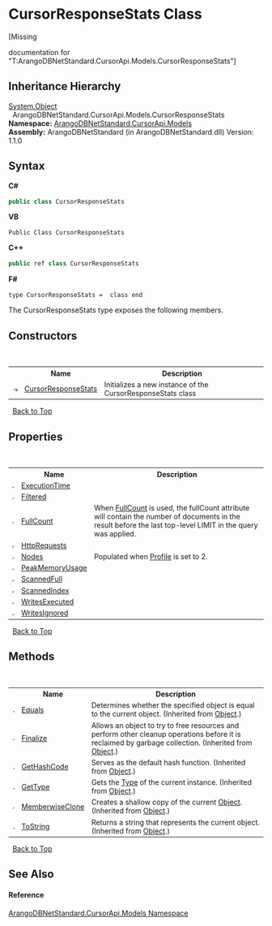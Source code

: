 # CursorResponseStats Class
 

\[Missing <summary> documentation for "T:ArangoDBNetStandard.CursorApi.Models.CursorResponseStats"\]


## Inheritance Hierarchy
<a href="https://docs.microsoft.com/dotnet/api/system.object" target="_blank" rel="noopener noreferrer">System.Object</a><br />&nbsp;&nbsp;ArangoDBNetStandard.CursorApi.Models.CursorResponseStats<br />
**Namespace:**&nbsp;<a href="35799343-7a53-6c3b-95d1-21ff990d1b8b">ArangoDBNetStandard.CursorApi.Models</a><br />**Assembly:**&nbsp;ArangoDBNetStandard (in ArangoDBNetStandard.dll) Version: 1.1.0

## Syntax

**C#**<br />
``` C#
public class CursorResponseStats
```

**VB**<br />
``` VB
Public Class CursorResponseStats
```

**C++**<br />
``` C++
public ref class CursorResponseStats
```

**F#**<br />
``` F#
type CursorResponseStats =  class end
```

The CursorResponseStats type exposes the following members.


## Constructors
&nbsp;<table><tr><th></th><th>Name</th><th>Description</th></tr><tr><td>![Public method](media/pubmethod.gif "Public method")</td><td><a href="16fcbd8e-7c65-f06d-55cc-b8e37a957596">CursorResponseStats</a></td><td>
Initializes a new instance of the CursorResponseStats class</td></tr></table>&nbsp;
<a href="#cursorresponsestats-class">Back to Top</a>

## Properties
&nbsp;<table><tr><th></th><th>Name</th><th>Description</th></tr><tr><td>![Public property](media/pubproperty.gif "Public property")</td><td><a href="2d9f54c2-9335-528b-5204-5e14b2d74116">ExecutionTime</a></td><td /></tr><tr><td>![Public property](media/pubproperty.gif "Public property")</td><td><a href="ece09154-2d3a-5758-52d2-bb614ab6fe1f">Filtered</a></td><td /></tr><tr><td>![Public property](media/pubproperty.gif "Public property")</td><td><a href="5cbd0b8c-9362-ded2-2a15-d244178bca53">FullCount</a></td><td>
When <a href="d680d789-d99c-0878-6a41-4ad7b04a7377">FullCount</a> is used, the fullCount attribute will contain the number of documents in the result before the last top-level LIMIT in the query was applied.</td></tr><tr><td>![Public property](media/pubproperty.gif "Public property")</td><td><a href="64a863c1-924e-210b-5d88-ec8f3c8b3cc2">HttpRequests</a></td><td /></tr><tr><td>![Public property](media/pubproperty.gif "Public property")</td><td><a href="4116d6fb-548e-ea87-37a3-49c485b785bb">Nodes</a></td><td>
Populated when <a href="46bb3b4d-befc-d5d3-b400-3fba10e8c85b">Profile</a> is set to 2.</td></tr><tr><td>![Public property](media/pubproperty.gif "Public property")</td><td><a href="9761ff59-3ef9-b874-b6e2-7223c23edbbb">PeakMemoryUsage</a></td><td /></tr><tr><td>![Public property](media/pubproperty.gif "Public property")</td><td><a href="182d7ef8-c609-8911-eb57-fddf953acdd2">ScannedFull</a></td><td /></tr><tr><td>![Public property](media/pubproperty.gif "Public property")</td><td><a href="b28e01bb-f816-d6d0-f7c8-740f116bf5ae">ScannedIndex</a></td><td /></tr><tr><td>![Public property](media/pubproperty.gif "Public property")</td><td><a href="b4553b16-a98a-9811-03eb-227cdd546dc2">WritesExecuted</a></td><td /></tr><tr><td>![Public property](media/pubproperty.gif "Public property")</td><td><a href="72dbfc18-8551-430b-d5ac-75380c26d978">WritesIgnored</a></td><td /></tr></table>&nbsp;
<a href="#cursorresponsestats-class">Back to Top</a>

## Methods
&nbsp;<table><tr><th></th><th>Name</th><th>Description</th></tr><tr><td>![Public method](media/pubmethod.gif "Public method")</td><td><a href="https://docs.microsoft.com/dotnet/api/system.object.equals#system-object-equals(system-object)" target="_blank" rel="noopener noreferrer">Equals</a></td><td>
Determines whether the specified object is equal to the current object.
 (Inherited from <a href="https://docs.microsoft.com/dotnet/api/system.object" target="_blank" rel="noopener noreferrer">Object</a>.)</td></tr><tr><td>![Protected method](media/protmethod.gif "Protected method")</td><td><a href="https://docs.microsoft.com/dotnet/api/system.object.finalize#system-object-finalize" target="_blank" rel="noopener noreferrer">Finalize</a></td><td>
Allows an object to try to free resources and perform other cleanup operations before it is reclaimed by garbage collection.
 (Inherited from <a href="https://docs.microsoft.com/dotnet/api/system.object" target="_blank" rel="noopener noreferrer">Object</a>.)</td></tr><tr><td>![Public method](media/pubmethod.gif "Public method")</td><td><a href="https://docs.microsoft.com/dotnet/api/system.object.gethashcode#system-object-gethashcode" target="_blank" rel="noopener noreferrer">GetHashCode</a></td><td>
Serves as the default hash function.
 (Inherited from <a href="https://docs.microsoft.com/dotnet/api/system.object" target="_blank" rel="noopener noreferrer">Object</a>.)</td></tr><tr><td>![Public method](media/pubmethod.gif "Public method")</td><td><a href="https://docs.microsoft.com/dotnet/api/system.object.gettype#system-object-gettype" target="_blank" rel="noopener noreferrer">GetType</a></td><td>
Gets the <a href="https://docs.microsoft.com/dotnet/api/system.type" target="_blank" rel="noopener noreferrer">Type</a> of the current instance.
 (Inherited from <a href="https://docs.microsoft.com/dotnet/api/system.object" target="_blank" rel="noopener noreferrer">Object</a>.)</td></tr><tr><td>![Protected method](media/protmethod.gif "Protected method")</td><td><a href="https://docs.microsoft.com/dotnet/api/system.object.memberwiseclone#system-object-memberwiseclone" target="_blank" rel="noopener noreferrer">MemberwiseClone</a></td><td>
Creates a shallow copy of the current <a href="https://docs.microsoft.com/dotnet/api/system.object" target="_blank" rel="noopener noreferrer">Object</a>.
 (Inherited from <a href="https://docs.microsoft.com/dotnet/api/system.object" target="_blank" rel="noopener noreferrer">Object</a>.)</td></tr><tr><td>![Public method](media/pubmethod.gif "Public method")</td><td><a href="https://docs.microsoft.com/dotnet/api/system.object.tostring#system-object-tostring" target="_blank" rel="noopener noreferrer">ToString</a></td><td>
Returns a string that represents the current object.
 (Inherited from <a href="https://docs.microsoft.com/dotnet/api/system.object" target="_blank" rel="noopener noreferrer">Object</a>.)</td></tr></table>&nbsp;
<a href="#cursorresponsestats-class">Back to Top</a>

## See Also


#### Reference
<a href="35799343-7a53-6c3b-95d1-21ff990d1b8b">ArangoDBNetStandard.CursorApi.Models Namespace</a><br />